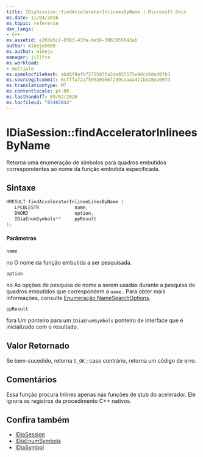 ```yaml
---
title: IDiaSession::findAcceleratorInlineesByName | Microsoft Docs
ms.date: 11/04/2016
ms.topic: reference
dev_langs:
- C++
ms.assetid: e203e5c2-6563-43fa-be56-3063955043ab
author: mikejo5000
ms.author: mikejo
manager: jillfra
ms.workload:
- multiple
ms.openlocfilehash: abd6f8afb7275503fa3de855575e9dcb6dad0fb3
ms.sourcegitcommit: 6cfffa72af599a9d667249caaaa411bb28ea69fd
ms.translationtype: MT
ms.contentlocale: pt-BR
ms.lasthandoff: 09/02/2020
ms.locfileid: "85465842"
---
```

# <a name="idiasessionfindacceleratorinlineesbyname"></a>IDiaSession::findAcceleratorInlineesByName
Retorna uma enumeração de símbolos para quadros embutidos correspondentes ao nome da função embutida especificada.

## <a name="syntax"></a>Sintaxe

```C++
HRESULT findAcceleratorInlineeLinesByName ( 
   LPCOLESTR             name,
   DWORD                 option,
   IDiaEnumSymbols**     ppResult
);
```

#### <a name="parameters"></a>Parâmetros
 `name`

no O nome da função embutida a ser pesquisada.

 `option`

no As opções de pesquisa de nome a serem usadas durante a pesquisa de quadros embutidos que correspondem a `name` . Para obter mais informações, consulte [Enumeração NameSearchOptions](../../debugger/debug-interface-access/namesearchoptions.md).

 `ppResult`

fora Um ponteiro para um `IDiaEnumSymbols` ponteiro de interface que é inicializado com o resultado.

## <a name="return-value"></a>Valor Retornado
 Se bem-sucedido, retorna `S_OK` ; caso contrário, retorna um código de erro.

## <a name="remarks"></a>Comentários
 Essa função procura Inlines apenas nas funções de stub do acelerador. Ele ignora os registros de procedimento C++ nativos.

## <a name="see-also"></a>Confira também
- [IDiaSession](../../debugger/debug-interface-access/idiasession.md)
- [IDiaEnumSymbols](../../debugger/debug-interface-access/idiaenumsymbols.md)
- [IDiaSymbol](../../debugger/debug-interface-access/idiasymbol.md)